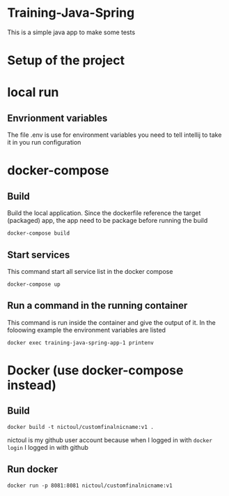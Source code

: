 # Training-Java-Spring
This is a simple java app to make some tests

# Setup of the project

# local run
## Envrionment variables
The file .env is use for environment variables
you need to tell intellij to take it in you run configuration

# docker-compose
## Build

Build the local application. Since the dockerfile reference the target (packaged) app, the app need to be package before running the build

```
docker-compose build
```

## Start services

This command start all service list in the docker compose

```
docker-compose up
```

## Run a command in the running container

This command is run inside the container and give the output of it. In the foloowing example the environment variables are listed

```
docker exec training-java-spring-app-1 printenv
```

# Docker (use docker-compose instead)
## Build
```
docker build -t nictoul/customfinalnicname:v1 .
```
nictoul is my github user account because when I logged in with
``docker login`` I logged in with github

## Run docker

```
docker run -p 8081:8081 nictoul/customfinalnicname:v1
```